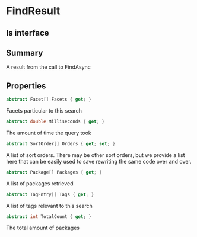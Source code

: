 # FindResult

## Is interface

## Summary

A result from the call to FindAsync
## Properties

```c#
abstract Facet[] Facets { get; } 
```
Facets particular to this search
```c#
abstract double Milliseconds { get; } 
```
The amount of time the query took
```c#
abstract SortOrder[] Orders { get; set; } 
```
A list of sort orders. There may be other sort orders, but we provide a list here that can
be easily used to save rewriting the same code over and over.
```c#
abstract Package[] Packages { get; } 
```
A list of packages retrieved
```c#
abstract TagEntry[] Tags { get; } 
```
A list of tags relevant to this search
```c#
abstract int TotalCount { get; } 
```
The total amount of packages
